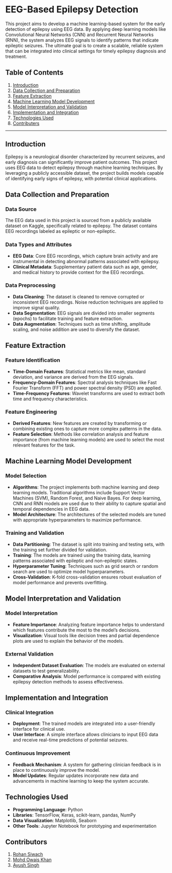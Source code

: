 # EEG-Based Epilepsy Detection

This project aims to develop a machine learning-based system for the early detection of epilepsy using EEG data. By applying deep learning models like Convolutional Neural Networks (CNN) and Recurrent Neural Networks (RNN), the system analyzes EEG signals to identify patterns that indicate epileptic seizures. The ultimate goal is to create a scalable, reliable system that can be integrated into clinical settings for timely epilepsy diagnosis and treatment.

## Table of Contents
1. [Introduction](#introduction)
2. [Data Collection and Preparation](#data-collection-and-preparation)
3. [Feature Extraction](#feature-extraction)
4. [Machine Learning Model Development](#machine-learning-model-development)
5. [Model Interpretation and Validation](#model-interpretation-and-validation)
6. [Implementation and Integration](#implementation-and-integration)
7. [Technologies Used](#technologies-used)
8. [Contributers](#contributer)


---

## Introduction
Epilepsy is a neurological disorder characterized by recurrent seizures, and early diagnosis can significantly improve patient outcomes. This project uses EEG data to detect epilepsy through machine learning techniques. By leveraging a publicly accessible dataset, the project builds models capable of identifying early signs of epilepsy, with potential clinical applications.

## Data Collection and Preparation
### Data Source
The EEG data used in this project is sourced from a publicly available dataset on Kaggle, specifically related to epilepsy. The dataset contains EEG recordings labeled as epileptic or non-epileptic. 

### Data Types and Attributes
- **EEG Data**: Core EEG recordings, which capture brain activity and are instrumental in detecting abnormal patterns associated with epilepsy.
- **Clinical Metadata**: Supplementary patient data such as age, gender, and medical history to provide context for the EEG recordings.

### Data Preprocessing
- **Data Cleaning**: The dataset is cleaned to remove corrupted or inconsistent EEG recordings. Noise reduction techniques are applied to improve signal quality.
- **Data Segmentation**: EEG signals are divided into smaller segments (epochs) to facilitate training and feature extraction.
- **Data Augmentation**: Techniques such as time shifting, amplitude scaling, and noise addition are used to diversify the dataset.

## Feature Extraction
### Feature Identification
- **Time-Domain Features**: Statistical metrics like mean, standard deviation, and variance are derived from the EEG signals.
- **Frequency-Domain Features**: Spectral analysis techniques like Fast Fourier Transform (FFT) and power spectral density (PSD) are applied.
- **Time-Frequency Features**: Wavelet transforms are used to extract both time and frequency characteristics.

### Feature Engineering
- **Derived Features**: New features are created by transforming or combining existing ones to capture more complex patterns in the data.
- **Feature Selection**: Methods like correlation analysis and feature importance (from machine learning models) are used to select the most relevant features for the task.

## Machine Learning Model Development
### Model Selection
- **Algorithms**: The project implements both machine learning and deep learning models. Traditional algorithms include Support Vector Machines (SVM), Random Forest, and Naive Bayes. For deep learning, CNN and RNN models are used due to their ability to capture spatial and temporal dependencies in EEG data.
- **Model Architecture**: The architectures of the selected models are tuned with appropriate hyperparameters to maximize performance.

### Training and Validation
- **Data Partitioning**: The dataset is split into training and testing sets, with the training set further divided for validation.
- **Training**: The models are trained using the training data, learning patterns associated with epileptic and non-epileptic states.
- **Hyperparameter Tuning**: Techniques such as grid search or random search are used to optimize model hyperparameters.
- **Cross-Validation**: K-fold cross-validation ensures robust evaluation of model performance and prevents overfitting.

## Model Interpretation and Validation
### Model Interpretation
- **Feature Importance**: Analyzing feature importance helps to understand which features contribute the most to the model’s decisions.
- **Visualization**: Visual tools like decision trees and partial dependence plots are used to explain the behavior of the models.

### External Validation
- **Independent Dataset Evaluation**: The models are evaluated on external datasets to test generalizability.
- **Comparative Analysis**: Model performance is compared with existing epilepsy detection methods to assess effectiveness.

## Implementation and Integration
### Clinical Integration
- **Deployment**: The trained models are integrated into a user-friendly interface for clinical use.
- **User Interface**: A simple interface allows clinicians to input EEG data and receive real-time predictions of potential seizures.

### Continuous Improvement
- **Feedback Mechanism**: A system for gathering clinician feedback is in place to continuously improve the model.
- **Model Updates**: Regular updates incorporate new data and advancements in machine learning to keep the system accurate.

## Technologies Used
- **Programming Language**: Python
- **Libraries**: TensorFlow, Keras, scikit-learn, pandas, NumPy
- **Data Visualization**: Matplotlib, Seaborn
- **Other Tools**: Jupyter Notebook for prototyping and experimentation

## Contributors
1. [Rohan Siwach]([https://github.com/RoHan-Siwach])
2. [Mohd Owais Khan](https://github.com/owaiskhan123)
3. [Ayush Singh](https://github.com/ayush-singh)
